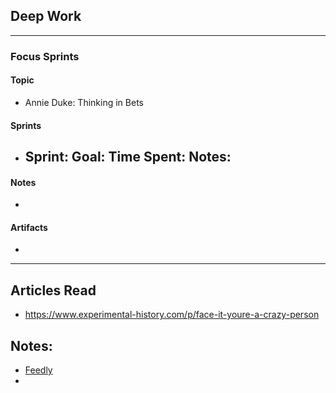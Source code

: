 ## Deep Work
___
### Focus Sprints
#### Topic
- Annie Duke: Thinking in Bets
#### Sprints
- Sprint: 
	Goal: 
	Time Spent: 
	Notes: 
	- 
#### Notes
- 
#### Artifacts
- 
___
## Articles Read
- https://www.experimental-history.com/p/face-it-youre-a-crazy-person
## Notes:
- [Feedly](https://feedly.com/i/discover)
- 